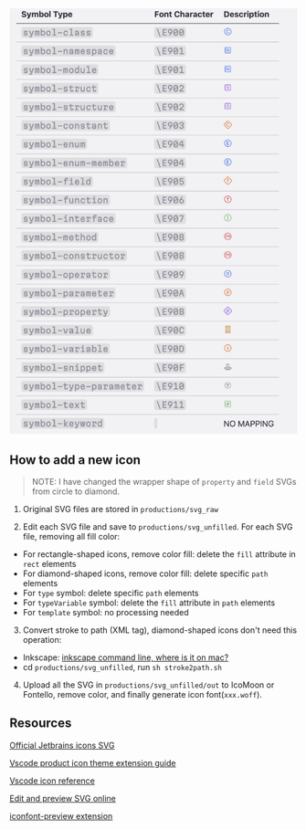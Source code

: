 ![](./Mapping.png)

## How to add a new icon
> NOTE: I have changed the wrapper shape of `property` and `field` SVGs from circle to diamond.

1. Original SVG files are stored in `productions/svg_raw`

2. Edit each SVG file and save to `productions/svg_unfilled`. For each SVG file, removing all fill color:
- For rectangle-shaped icons, remove color fill: delete the `fill` attribute in `rect` elements
- For diamond-shaped icons, remove color fill: delete specific `path` elements
- For `type` symbol: delete specific `path` elements
- For `typeVariable` symbol: delete the `fill` attribute in `path` elements
- For `template` symbol: no processing needed

3. Convert stroke to path (XML tag), diamond-shaped icons don't need this operation:
- Inkscape: [inkscape command line, where is it on mac?](https://stackoverflow.com/questions/22085168/inkscape-command-line-where-is-it-on-mac)
- cd `productions/svg_unfilled`, run `sh stroke2path.sh`

4. Upload all the SVG in `productions/svg_unfilled/out` to IcoMoon or Fontello, remove color,  and finally generate icon font(`xxx.woff`).


## Resources
[Official Jetbrains icons SVG](https://jetbrains.design/intellij/resources/icons_list/)

[Vscode product icon theme extension guide](https://code.visualstudio.com/api/extension-guides/product-icon-theme)

[Vscode icon reference](https://code.visualstudio.com/api/references/icons-in-labels#icon-listing)

[Edit and preview SVG online](https://www.runoob.com/try/try.php?filename=trysvg_stroke0)

[iconfont-preview extension](https://marketplace.visualstudio.com/items?itemName=stxr.iconfont-preview)

